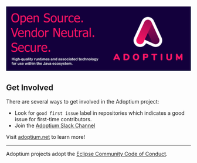 ![Adoptium Banner](/images/banner.png)

## Get Involved

There are several ways to get involved in the Adoptium project:

* Look for `good first issue` label in repositories which indicates a good issue for first-time contributors.
* Join the [Adoptium Slack Channel](https://adoptium.net/slack)

Visit [adoptium.net](https://adoptium.net) to learn more!

----

Adoptium projects adopt the [Eclipse Community Code of Conduct](https://www.eclipse.org/org/documents/Community_Code_of_Conduct.php).
